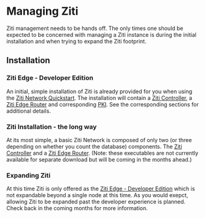 # Managing Ziti

Ziti management needs to be hands off. The only times one should be expected to be concerned with managing a Ziti
instance is during the initial installation and when trying to expand the Ziti footprint.

## Installation

### Ziti Edge - Developer Edition

An initial, simple installation of Ziti is already provided for you when using the 
[Ziti Network Quickstart](~/ziti/quickstarts/quickstart-overview.md).  The installation will contain a
[Ziti Controller](./controller.md), a [Ziti Edge Router](./edge-router.md) and corresponding
[PKI](~/ziti/manage/pki.md). See the corresponding sections for additional details.

### Ziti Installation - the long way

At its most simple, a basic Ziti Network is composed of only two (or three depending on whether you count the database)
components. The [Ziti Controller](~/ziti/manage/controller.md) and a [Ziti Edge Router](~/ziti/manage/edge-router.md).
(Note: these executables are not currently available for separate download but will be coming in the months ahead.)

### Expanding Ziti

At this time Ziti is only offered as the [Ziti Edge - Developer
Edition](https://aws.amazon.com/marketplace/pp/B07YZLKMLV) which is not expandable beyond a single node at this time. As
you would exepct, allowing Ziti to be expanded past the developer experience is planned. Check back in the coming months for more information.
